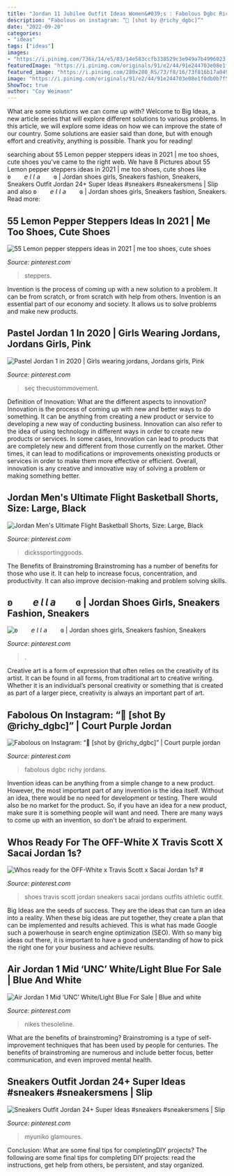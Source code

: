 ```yaml
---
title: "Jordan 11 Jubilee Outfit Ideas Women&#039;s : Fabolous Dgbc Richy Jordans"
description: "Fabolous on instagram: “👑 [shot by @richy_dgbc]”"
date: "2022-09-20"
categories:
- "ideas"
tags: ["ideas"]
images:
- "https://i.pinimg.com/736x/14/e5/83/14e583ccfb338529c3e949a7b4996023.jpg"
featuredImage: "https://i.pinimg.com/originals/91/e2/44/91e244703e08e1f0db0b7f5eb1a8c0bb.jpg"
featured_image: "https://i.pinimg.com/280x280_RS/73/f8/16/73f816b17a0496208aba46a20b5fe908.jpg"
image: "https://i.pinimg.com/originals/91/e2/44/91e244703e08e1f0db0b7f5eb1a8c0bb.jpg"
ShowToc: true
author: "Coy Weimann"
---
```



What are some solutions we can come up with?
Welcome to Big Ideas, a new article series that will explore different solutions to various problems. In this article, we will explore some ideas on how we can improve the state of our country. Some solutions are easier said than done, but with enough effort and creativity, anything is possible. Thank you for reading!

	

		
searching about 55 Lemon pepper steppers ideas in 2021 | me too shoes, cute shoes you've came to the right web. We have 8 Pictures about 55 Lemon pepper steppers ideas in 2021 | me too shoes, cute shoes like ʚ⠀⠀⠀𝘦 𝘭 𝘭 𝘢⠀⠀⠀ɞ | Jordan shoes girls, Sneakers fashion, Sneakers, Sneakers Outfit Jordan 24+ Super Ideas #sneakers #sneakersmens | Slip and also ʚ⠀⠀⠀𝘦 𝘭 𝘭 𝘢⠀⠀⠀ɞ | Jordan shoes girls, Sneakers fashion, Sneakers. Read more:
		
    
## 55 Lemon Pepper Steppers Ideas In 2021 | Me Too Shoes, Cute Shoes

<img loading=lazy src="https://i.pinimg.com/280x280_RS/73/f8/16/73f816b17a0496208aba46a20b5fe908.jpg" onerror="this.onerror=null;this.src='https://tse4.mm.bing.net/th?id=OIP.tVWSgmdhLzVAbG7996zewwAAAA&amp;pid=15.1';" alt="55 Lemon pepper steppers ideas in 2021 | me too shoes, cute shoes">

_Source: pinterest.com_

>steppers. 

	

Invention is the process of coming up with a new solution to a problem. It can be from scratch, or from scratch with help from others. Invention is an essential part of our economy and society. It allows us to solve problems and make new products.

    
## Pastel Jordan 1 In 2020 | Girls Wearing Jordans, Jordans Girls, Pink

<img loading=lazy src="https://i.pinimg.com/736x/8f/0b/a6/8f0ba6153d8338d1755f9f7f428a3d81.jpg" onerror="this.onerror=null;this.src='https://tse1.mm.bing.net/th?id=OIP.g5mrdSKoh9N2MHlgVgDd4gHaJ3&amp;pid=15.1';" alt="Pastel Jordan 1 in 2020 | Girls wearing jordans, Jordans girls, Pink">

_Source: pinterest.com_

>seç thecustommovement. 

	

Definition of Innovation: What are the different aspects to innovation?
Innovation is the process of coming up with new and better ways to do something. It can be anything from creating a new product or service to developing a new way of conducting business. Innovation can also refer to the idea of using technology in different ways in order to create new products or services. In some cases, Innovation can lead to products that are completely new and different from those currently on the market. Other times, it can lead to modifications or improvements onexisting products or services in order to make them more effective or efficient. Overall, innovation is any creative and innovative way of solving a problem or making something better.

    
## Jordan Men&#039;s Ultimate Flight Basketball Shorts, Size: Large, Black

<img loading=lazy src="https://i.pinimg.com/originals/91/e2/44/91e244703e08e1f0db0b7f5eb1a8c0bb.jpg" onerror="this.onerror=null;this.src='https://tse4.mm.bing.net/th?id=OIP.-26ZJghg0nXyvukK5461_wHaJ1&amp;pid=15.1';" alt="Jordan Men&#039;s Ultimate Flight Basketball Shorts, Size: Large, Black">

_Source: pinterest.com_

>dickssportinggoods. 

	

The Benefits of Brainstroming
Brainstroming has a number of benefits for those who use it. It can help to increase focus, concentration, and productivity. It can also improve decision-making and problem solving skills.

    
## ʚ⠀⠀⠀𝘦 𝘭 𝘭 𝘢⠀⠀⠀ɞ | Jordan Shoes Girls, Sneakers Fashion, Sneakers

<img loading=lazy src="https://i.pinimg.com/736x/1e/96/a7/1e96a7f087317bb6f08bdd62e39a8a85.jpg" onerror="this.onerror=null;this.src='https://tse2.mm.bing.net/th?id=OIP.TbGiZ-0ql8cWSPogz03wtwHaHa&amp;pid=15.1';" alt="ʚ⠀⠀⠀𝘦 𝘭 𝘭 𝘢⠀⠀⠀ɞ | Jordan shoes girls, Sneakers fashion, Sneakers">

_Source: pinterest.com_

>. 

	

Creative art is a form of expression that often relies on the creativity of its artist. It can be found in all forms, from traditional art to creative writing. Whether it is an individual’s personal creativity or something that is created as part of a larger piece, creativity is always an important part of art.

    
## Fabolous On Instagram: “👑 [shot By @richy_dgbc]” | Court Purple Jordan

<img loading=lazy src="https://i.pinimg.com/736x/9e/71/14/9e7114323f8323f7a4eb4de71d801c6d.jpg" onerror="this.onerror=null;this.src='https://tse4.mm.bing.net/th?id=OIP.Eejkf6Gr0hPbKIlZDCzbPgHaI5&amp;pid=15.1';" alt="Fabolous on Instagram: “👑 [shot by @richy_dgbc]” | Court purple jordan">

_Source: pinterest.com_

>fabolous dgbc richy jordans. 

	

Invention ideas can be anything from a simple change to a new product. However, the most important part of any invention is the idea itself. Without an idea, there would be no need for development or testing. There would also be no market for the product. So, if you have an idea for a new product, make sure it is something people will want and need. There are many ways to come up with an invention, so don't be afraid to experiment.

    
## Whos Ready For The OFF-White X Travis Scott X Sacai Jordan 1s? #

<img loading=lazy src="https://i.pinimg.com/originals/90/4a/48/904a48837a97640935af31f876bceb15.jpg" onerror="this.onerror=null;this.src='https://tse3.mm.bing.net/th?id=OIP.K4SbKSV-AUavSOhVeP17bQHaFj&amp;pid=15.1';" alt="Whos ready for the OFF-White x Travis Scott x Sacai Jordan 1s? #">

_Source: pinterest.com_

>shoes travis scott jordan sneakers sacai jordans outfits athletic outfit. 

	

Big Ideas are the seeds of success. They are the ideas that can turn an idea into a reality. When these big ideas are put together, they create a plan that can be implemented and results achieved. This is what has made Google such a powerhouse in search engine optimization (SEO). With so many big ideas out there, it is important to have a good understanding of how to pick the right one for your business and achieve results.

    
## Air Jordan 1 Mid ‘UNC’ White/Light Blue For Sale | Blue And White

<img loading=lazy src="https://i.pinimg.com/736x/14/e5/83/14e583ccfb338529c3e949a7b4996023.jpg" onerror="this.onerror=null;this.src='https://tse1.mm.bing.net/th?id=OIP.2SHDuge7E9wjlcqMFMjGlAHaF7&amp;pid=15.1';" alt="Air Jordan 1 Mid ‘UNC’ White/Light Blue For Sale | Blue and white">

_Source: pinterest.com_

>nikes thesoleline. 

	

What are the benefits of brainstroming?
Brainstroming is a type of self-improvement techniques that has been used by people for centuries. The benefits of brainstroming are numerous and include better focus, better communication, and even improved mental health.

    
## Sneakers Outfit Jordan 24+ Super Ideas #sneakers #sneakersmens | Slip

<img loading=lazy src="https://i.pinimg.com/originals/f7/04/58/f70458e3a299e16df3593c0ef3de32c9.jpg" onerror="this.onerror=null;this.src='https://tse2.mm.bing.net/th?id=OIP.pHYjAIX_m_mr25oOqOmgfQAAAA&amp;pid=15.1';" alt="Sneakers Outfit Jordan 24+ Super Ideas #sneakers #sneakersmens | Slip">

_Source: pinterest.com_

>myuniko glamoures. 

	

Conclusion: What are some final tips for completingDIY projects?
The following are some final tips for completing DIY projects: read the instructions, get help from others, be persistent, and stay organized.

